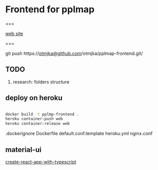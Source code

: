 # Frontend for pplmap

===

[web site](https://tranquil-garden-69631.herokuapp.com)

===

git push https://otmjka@github.com/otmjka/pplmap-frontend.git/

## TODO

1. research: folders structure

## deploy on heroku

```bash

docker build -t pplmp-frontend .
heroku container:push web
heroku container:release web

```

.dockerignore
Dockerfile
default.conf.template
heroku.yml
nginx.conf

## material-ui

[create-react-app-with-typescript](https://github.com/mui-org/material-ui/blob/master/examples/create-react-app-with-typescript/src/index.tsx)
